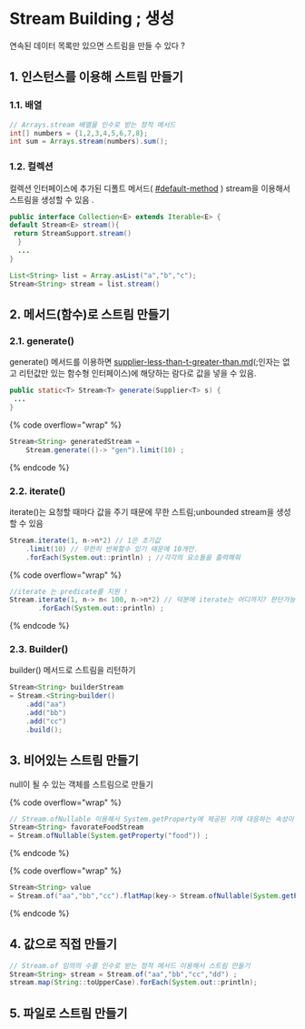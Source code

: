 # Stream Building ; 생성

연속된 데이터 목록만 있으면 스트림을 만들 수 있다 ?

## 1. 인스턴스를 이용해 스트림 만들기&#x20;

### 1.1. 배열

```java
// Arrays.stream 배열을 인수로 받는 정적 메서드 
int[] numbers = {1,2,3,4,5,6,7,8};
int sum = Arrays.stream(numbers).sum(); 
```

### 1.2. 컬렉션&#x20;

컬렉션 인터페이스에 추가된 디폴트 메서드( [#default-method](../undefined/interface.md#default-method "mention") ) stream을 이용해서 스트림을 생성할 수 있음 .

```java
public interface Collection<E> extends Iterable<E> {
default Stream<E> stream(){
 return StreamSupport.stream()
  }
  ...
}
```

```java
List<String> list = Array.asList("a","b","c");
Stream<String> stream = list.stream()
```

## 2. 메서드(함수)로 스트림 만들기&#x20;

### 2.1. generate() &#x20;

generate() 메서드를 이용하면 [supplier-less-than-t-greater-than.md](../behavior-parameterization/functional-interface/supplier-less-than-t-greater-than.md "mention")(;인자는 없고 리턴값만 있는 함수형 인터페이스)에  해당하는 람다로 값을 넣을 수 있음.

```java
public static<T> Stream<T> generate(Supplier<T> s) {
 ...
} 
```

{% code overflow="wrap" %}
```java
Stream<String> generatedStream = 
    Stream.generate(()-> "gen").limit(10) ; 
```
{% endcode %}

### 2.2. iterate()&#x20;

iterate()는 요청할 때마다 값을 주기 때문에 무한 스트림;unbounded stream을  생성할 수 있음&#x20;

```java
Stream.iterate(1, n->n*2) // 1은 초기값
    .limit(10) // 무한히 반복할수 있기 때문에 10개만.
    .forEach(System.out::println) ; //각각의 요소들을 출력해줘 
```

{% code overflow="wrap" %}
```java
//iterate 는 predicate를 지원 ! 
Stream.iterate(1, n-> n< 100, n->n*2) // 덕분에 iterate는 어디까지? 판단가능 
       .forEach(System.out::println) ;  
```
{% endcode %}

### 2.3. Builder()&#x20;

builder() 메서드로 스트림을 리턴하기&#x20;

```java
Stream<String> builderStream 
= Stream.<String>builder()
    .add("aa")
    .add("bb")
    .add("cc")
    .build();
```

## 3. 비어있는 스트림 만들기&#x20;

null이 될 수 있는 객체를 스트림으로 만들기&#x20;

{% code overflow="wrap" %}
```java
// Stream.ofNullable 이용해서 System.getProperty에 제공된 키에 대응하는 속성이 없을때 null을 확인하기 
Stream<String> favorateFoodStream
= Stream.ofNullable(System.getProperty("food")) ; 
```
{% endcode %}

{% code overflow="wrap" %}
```java
Stream<String> value 
= Stream.of("aa","bb","cc").flatMap(key-> Stream.ofNullable(System.getProperty(key)));
```
{% endcode %}

## 4. 값으로 직접 만들기

```java
// Stream.of 임의의 수를 인수로 받는 정적 메서드 이용해서 스트림 만들기
Stream<String> stream = Stream.of("aa","bb","cc","dd") ;
stream.map(String::toUpperCase).forEach(System.out::println); 
```

&#x20;

## 5. 파일로 스트림 만들기&#x20;
